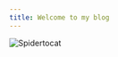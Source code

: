 ```yaml
---
title: Welcome to my blog
---
```


![Spidertocat](https://octodex.github.com/images/spidertocat.png)
